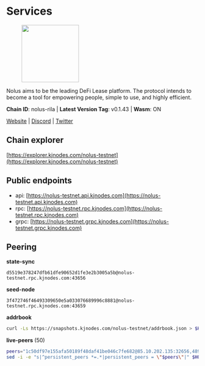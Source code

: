 # Services

<figure><img src="https://raw.githubusercontent.com/kj89/testnet_manuals/main/pingpub/logos/nolus.png" width="150" alt=""><figcaption></figcaption></figure>

Nolus aims to be the leading DeFi Lease platform. The protocol  intends to become a tool for empowering people, simple to use, and highly efficient.

**Chain ID**: nolus-rila | **Latest Version Tag**: v0.1.43 | **Wasm**: ON

[Website](https://www.nolus.io) | [Discord](https://discord.gg/nolus-protocol) | [Twitter](https://twitter.com/NolusProtocol)




## Chain explorer
[https://explorer.kjnodes.com/nolus-testnet](https://explorer.kjnodes.com/nolus-testnet)

## Public endpoints

* api: [https://nolus-testnet.api.kjnodes.com](https://nolus-testnet.api.kjnodes.com)
* rpc: [https://nolus-testnet.rpc.kjnodes.com](https://nolus-testnet.rpc.kjnodes.com)
* grpc: [https://nolus-testnet.grpc.kjnodes.com](https://nolus-testnet.grpc.kjnodes.com)

## Peering

**state-sync**

```text
d5519e378247dfb61dfe90652d1fe3e2b3005a5b@nolus-testnet.rpc.kjnodes.com:43656
```

**seed-node**

```text
3f472746f46493309650e5a033076689996c8881@nolus-testnet.rpc.kjnodes.com:43659
```

**addrbook**
```bash
curl -Ls https://snapshots.kjnodes.com/nolus-testnet/addrbook.json > $HOME/.nolus/config/addrbook.json
```

**live-peers** (50)
```bash
peers="1c50df97e155afa50189f48daf41be046c7fe682@85.10.202.135:32656,48965e7af4999cec83045d276f08a1ed7652b060@89.117.50.5:26656,5b7092ce1624e8a23a5d90897c4c5231fb7b1238@185.245.183.172:16656,d5519e378247dfb61dfe90652d1fe3e2b3005a5b@65.109.68.190:43656,28cdf59b342cb19fe488e99fab754ccc90c379e3@185.196.21.104:26656,5c2a752c9b1952dbed075c56c600c3a79b58c395@195.3.220.135:27016,8b0b427b4567a7a66f05fab1146ee97b52ad7958@93.189.30.119:26656,f00f984fdfcf823d0d0d7ba874a581a6ea2f860c@109.123.243.123:26656,bdf011650193f5f7c7618ba39911f0795aa4b8bf@170.64.161.112:26656,2d500ae8bddfa548ee0fb0ed969709d78a4015af@144.168.47.230:26656,5255d4dfe384a6e4956d793b8137d956222592ac@89.58.59.75:60556,5365635387f1effc39473e19dace5a0ea2c3a4de@14.173.140.22:26656,948a7a170499a1742f8088f0700f3ab570be3f28@65.109.235.58:26656,03ec7af23216082eeccc690b7bdcbe497bf2dcf8@136.243.88.91:9000,ab938d7b2af2ecad6af86df956fd61634ce439ff@65.108.234.11:16656,c6e7b095d965209c8d15086c2a173627fb9b29e1@161.97.169.22:26656,cb1d1e10c38fe276e3901efbbaa787f34b3f1a08@38.242.226.233:26656,e0aac09f3de68abf583b0e3994228ee8bd19d1eb@168.119.124.130:45659,3608b331dd2787e2210ee5d33904c04c74e9a8af@95.165.169.188:43656,9951244a6f7cc04d30e7a122dfbee14c8ca5b542@185.239.208.142:656,b6c8dc38a5dba19a3f10d23b3572065db9265fa3@65.109.85.225:9000,12b146cd82c7142e9d8aeb4f246499927ecb1c0f@217.13.223.167:36656,b4927998e3205ad5661c415d37a1c756a2ac364d@78.46.63.106:26656,d725e0a87ae314ef4fccb9bda2a413ec3f87f43a@190.2.155.67:24656,988857583e0cdffa238087a235c4addf2269da14@216.194.166.237:43656,1cb8223111a5fb8a631d73aa3bcd7abd2ef41ba7@45.87.104.84:1184,d3d72cafdfa5fc4eac13d486412927acba444efd@95.217.166.6:26656,04dd580b8ec8056980d95874e354dada02935a1a@95.217.16.17:26656,12ba757ff064b9aaae396607182b4ff7dd983214@170.64.161.113:26656,076aa0f1516b2250b045be2889ef3bda904d3906@5.78.83.14:26656,df5523a9d35328716337343cbeea3063cd4fa9b3@65.108.206.118:61256,50f2a5187eeef228e1d7ca3d21c3c60c43085d19@194.163.176.117:26656,b97e300f375f62fd0c0759e9bbeb92a12e384231@199.175.98.117:26656,48283100d4cf8068dc16ef1b10aacf092303ec2f@65.109.85.170:47656,0005b1e2c88dbad64b71a706016b340f2afa982f@109.123.244.56:26686,52ba17ca5b0d25f60fa1a2f93685380089a8b2ec@65.108.201.15:6656,3cc31778757cdcf60f50cca61072aca40fd9f898@38.242.205.18:43656,17cc34fc4a5c91e67bc7e11b9c15cad10dd11336@138.201.221.94:26656,33f4b7f56b6708526f0638162f020394de0ce5e9@65.21.229.33:28656,2f733fee182504c70f38be10f083263ead4a579e@14.238.7.58:26656,5217576a19c7686a52683daba186115701282b80@5.75.243.187:37656,36bf6f60f2914352c93dcc6d827885e3e58b1f2b@158.160.20.18:26656,1bcd62e9094f47577dfdf7be1f96e0726bfaed5a@65.108.140.109:45656,19f6603a09936df56e301d63ea0c89cd8046bc6d@204.48.28.143:26656,fcb82df30d2056c3af024fb389e173d683fe8229@65.108.105.48:19756,dba152eadb37e427969c2bd8b6a31e930879f571@152.70.188.61:26656,1b4879af6ada4a05b2826212deee3747308d3f88@173.249.48.234:36656,3413989cce29fa5913eb149cbdee4ea5ee02b579@194.34.232.124:55656,769552416bbe807f319e2fa6125a40969b254182@65.108.108.52:18656,8cfc45157cbe7314c29402fe560999e2e7043744@95.217.232.152:26656"
sed -i -e "s|^persistent_peers *=.*|persistent_peers = \"$peers\"|" $HOME/.nolus/config/config.toml
```
